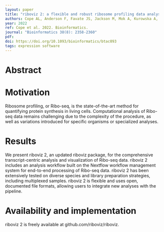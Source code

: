 ```yaml
---
layout: paper
title: "riboviz 2: a flexible and robust ribosome profiling data analysis and visualization workflow"
authors: Cope AL, Anderson F, Favate JS, Jackson M, Mok A, Kurowska A, MacKenzie E, Shivakumar V, Tilton P, Winterbourne SM, Xue S, Kavoussanakis K, Lareau LF, Shah P, Wallace EWJ. 
year: 2022
ref: Cope et al. 2022. Bioinformatics. 
journal: "Bioinformatics 38(8): 2358-2360"
pdf: 
doi: https://doi.org/10.1093/bioinformatics/btac093
tags: expression software
---
```


# Abstract 

# Motivation

Ribosome profiling, or Ribo-seq, is the state-of-the-art method for quantifying protein synthesis in living cells. Computational analysis of Ribo-seq data remains challenging due to the complexity of the procedure, as well as variations introduced for specific organisms or specialized analyses.

# Results

We present riboviz 2, an updated riboviz package, for the comprehensive transcript-centric analysis and visualization of Ribo-seq data. riboviz 2 includes an analysis workflow built on the Nextflow workflow management system for end-to-end processing of Ribo-seq data. riboviz 2 has been extensively tested on diverse species and library preparation strategies, including multiplexed samples. riboviz 2 is flexible and uses open, documented file formats, allowing users to integrate new analyses with the pipeline.

# Availability and implementation

riboviz 2 is freely available at github.com/riboviz/riboviz.